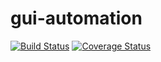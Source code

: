 # gui-automation

[![Build Status](https://travis-ci.org/micansid/gui-automation.svg?branch=master)](https://travis-ci.org/mschmidae/gui-automation)
[![Coverage Status](https://coveralls.io/repos/github/micansid/gui-automation/badge.svg?branch=master)](https://coveralls.io/github/mschmidae/gui-automation?branch=master)